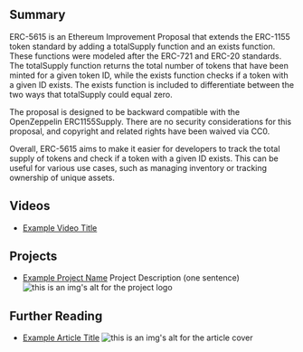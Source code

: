 ## Summary

ERC-5615 is an Ethereum Improvement Proposal that extends the ERC-1155 token standard by adding a totalSupply function and an exists function. These functions were modeled after the ERC-721 and ERC-20 standards. The totalSupply function returns the total number of tokens that have been minted for a given token ID, while the exists function checks if a token with a given ID exists. The exists function is included to differentiate between the two ways that totalSupply could equal zero. 

The proposal is designed to be backward compatible with the OpenZeppelin ERC1155Supply. There are no security considerations for this proposal, and copyright and related rights have been waived via CC0. 

Overall, ERC-5615 aims to make it easier for developers to track the total supply of tokens and check if a token with a given ID exists. This can be useful for various use cases, such as managing inventory or tracking ownership of unique assets.

## Videos

- [Example Video Title](https://www.youtube.com/watch?v=TDGq4aeevgY)

## Projects

- [Example Project Name](https://xxxx.xxx/xxxxx) Project Description (one sentence) ![this is an img's alt for the project logo](https://xxxx.xxx/project-logo.xxx)

## Further Reading

- [Example Article Title](https://xxxx.xxx/xxxxx) ![this is an img's alt for the article cover](https://xxxx.xxx/article-cover.xxx)
